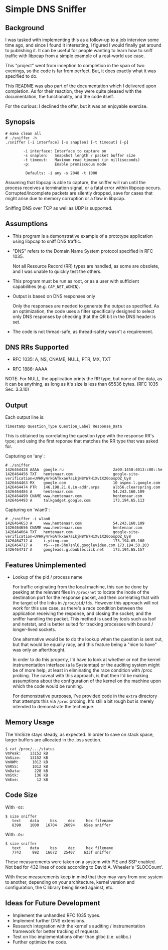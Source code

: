 Simple DNS Sniffer
==================

Background
----------

I was tasked with implementing this as a follow-up to a job interview
some time ago, and since I found it interesting, I figured I would
finally get around to publishing it. It can be useful for people wanting
to learn how to sniff traffic with libpcap from a simple example of a
real-world use case.

This "project" went from inception to completion in the span of two
evenings, so the code is far from perfect. But, it does exactly what
it was specified to do.

This README was also part of the documentation which I delivered upon
completion. As for their reaction, they were quite pleased with the
documentation, the functionality, and the code itself.

For the curious: I declined the offer, but it was an enjoyable exercise.

Synopsis
--------

```
# make clean all
# ./sniffer -h
./sniffer [-i interface] [-s snaplen] [-t timeout] [-p]

        -i interface: Interface to capture on
        -s snaplen:   Snapshot length / packet buffer size
        -t timeout:   Maximum read timeout (in milliseconds)
        -p:           Enable promiscuous mode

         Defaults: -i any -s 2048 -t 1000
```

Assuming that libpcap is able to capture, the sniffer will run
until the process receives a termination signal, or a fatal
error within libpcap occurs. Corrupted/incomplete packets are
silently dropped, save for cases that might arise due to
memory corruption or a flaw in libpcap.

Sniffing DNS over TCP as well as UDP is supported.

Assumptions
-----------

* This program is a demonstrative example of a prototype application
  using libpcap to sniff DNS traffic.

* "DNS" refers to the Domain Name System protocol specified in
   RFC 1035.

    Not all Resource Record (RR) types are handled, as some are
    obsolete, and I was unable to quickly test the others.

* This program must be run as root, or as a user with sufficient
  capabilities (e.g. ``CAP_NET_ADMIN``).

* Output is based on DNS responses only

    Only the responses are needed to generate the output
    as specified. As an optimization, the code uses a filter
    specifically designed to select only DNS responses by
    checking that the QR bit in the DNS header is set.

* The code is not thread-safe, as thread-safety wasn't a requirement.

DNS RRs Supported
------------------

* RFC 1035:
    A, NS, CNAME, NULL, PTR, MX, TXT

* RFC 1886:
    AAAA

NOTE: For NULL, the application prints the RR type, but
none of the data, as it can be anything, as long as it's
size is less than 65536 bytes. (RFC 1035 Sec. 3.3.10)

Output
------

Each output line is:
```
Timestamp Question_Type Question_Label Response_Data
```

This is obtained by correlating the question type with the
response RR's type; and using the first reponse that matches
the RR type that was asked for.

Capturing on 'any':
```
# ./sniffer
1426464428 AAAA  google.ru                      2a00:1450:4013:c00::5e
1426464456 TXT   hentenaar.com                  google-site-verification=UVHRy4rkGATkxae7aLkjN8YW7H1Xv1X20oospOZ_Uy8
1426464463 MX    google.com                     10 aspmx.l.google.com
1426464474 PTR   146.198.21.8.in-addr.arpa      alb56.clearspring.com
1426464484 A     hentenaar.com                  54.243.160.109
1426464490 CNAME www.hentenaar.com              hentenaar.com
1426464493 A     talkgadget.google.com          173.194.65.113
```

Capturing on 'wlan0':
```
# ./sniffer -i wlan0
1426464653 A     www.hentenaar.com              54.243.160.109
1426464656 CNAME www.hentenaar.com              hentenaar.com
1426464664 TXT   hentenaar.com                  google-site-verification=UVHRy4rkGATkxae7aLkjN8YW7H1Xv1X20oospOZ_Uy8
1426464712 A     i.ytimg.com                    173.194.65.100
1426464717 A     r6---sn-5hn7snl6.googlevideo.com 173.194.50.203
1426464717 A     googleads.g.doubleclick.net    173.194.65.157
```

Features Unimplemented
----------------------

* Lookup of the pid / process name

    For traffic originating from the local machine, this can be done by
	peeking at the relevant files in ``/proc/net`` to locate the inode
	of the destination port for the response packet, and then correlating
	that with the target of the links in ``/proc/pid/fds``.  However this
	approach will not work for this use case, as there's a race condition
	between the application receiving the response, and closing the socket;
	and  the sniffer handling the packet. This method is used by tools
    such as lsof and netstat, and is better suited for tracking
    processes with bound / longer-lived sockets.

    One alternative would be to do the lookup when the question
    is sent out, but that would be equally racy, and this feature
    being a "nice to have" was only an afterthought.

    In order to do this properly, I'd have to look at whether or not
    the kernel instrumentation interface (a la Systemtap) or the
    auditing system might be of more help, at least in eliminating
    the race condition with /proc probing. The caveat with this
    approach, is that then I'd be making assumptions about the
    configuration of the kernel on the machine upon which the code
    would be running.

    For demonstrative purposes, I've provided code in the
    ``extra`` directory that attempts this via ``/proc`` probing.
	It's still a bit rough but is merely intended to demonstrate
	the technique.

Memory Usage
------------

The VmSize stays steady, as expected. In order to save
on stack space, larger buffers are allocated in the
.bss section.
```
$ cat /proc/.../status
VmPeak:    13152 kB
VmSize:    13152 kB
VmHWM:      1012 kB
VmRSS:      1012 kB
VmData:      228 kB
VmStk:       136 kB
VmExe:        12 kB
```

Code Size
---------

With ``-O2``:
```
$ size sniffer
   text    data     bss     dec     hex filename
   8390    1000   16704   26094    65ee sniffer
```

With ``-Os``:
```
$ size sniffer
   text    data     bss     dec     hex filename
   7743     992   16672   25407    633f sniffer
```

These measurements were taken on a system with PIE and SSP enabled.
Not bad for 432 lines of code according to David A. Wheeler's
'SLOCCount'.

With these measurements keep in mind that they may vary from one system
to another, depending on your architecture, kernel version and
configuration, the C library being linked against, etc.

Ideas for Future Development
----------------------------

* Implement the unhandled RFC 1035 types.
* Implement further DNS extensions.
* Research integration with the kernel's auditing / instrumentation
  framework  for better tracking of requests.
* Test on libc implementations other than glibc (i.e. uclibc.)
* Further optimize the code.

